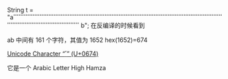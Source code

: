 String t = "aٴٴٴٴٴٴٴٴٴٴٴٴٴٴٴٴٴٴٴٴٴٴٴٴٴٴٴٴٴٴٴٴٴٴٴٴٴٴٴٴٴٴٴٴٴٴٴٴٴٴٴٴٴٴٴٴٴٴٴٴٴٴٴٴٴٴٴٴٴٴٴٴٴٴٴٴٴٴٴٴٴٴٴٴٴٴٴٴٴٴٴٴٴٴٴٴٴٴٴٴٴٴٴٴٴٴٴٴٴٴٴٴٴٴٴٴٴٴٴٴٴٴٴٴٴٴٴٴٴٴٴٴٴٴٴٴٴٴٴٴٴٴٴٴٴٴٴٴٴٴٴٴٴٴٴٴٴٴٴٴ b";
在反编译的时候看到

ab 中间有 161 个字符，其值为 1652
hex(1652)=674

[Unicode Character “ٴ” (U+0674)](https://www.compart.com/en/unicode/U+0674)

它是一个 Arabic Letter High Hamza
